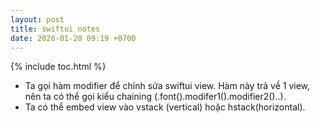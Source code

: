 ```yaml
---
layout: post
title: swiftui notes
date: 2020-01-20 09:19 +0700
---
```

{% include toc.html %}

- Ta gọi hàm modifier để chỉnh sửa swiftui view. Hàm này trả về 1 view, nên ta có thể gọi kiểu chaining (.font().modifer1().modifier2()..).
- Ta có thể embed view vào vstack (vertical) hoặc hstack(horizontal).
